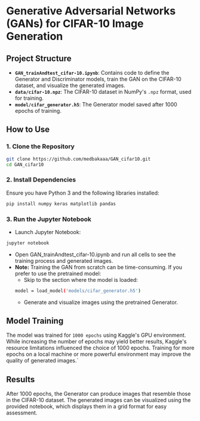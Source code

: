 # Generative Adversarial Networks (GANs) for CIFAR-10 Image Generation

## Project Structure

- **`GAN_trainAndtest_cifar-10.ipynb`**: Contains code to define the Generator and Discriminator models, train the GAN on the CIFAR-10 dataset, and visualize the generated images.
- **`data/cifar-10.npz`**: The CIFAR-10 dataset in NumPy's `.npz` format, used for training.
- **`model/cifar_generator.h5`**: The Generator model saved after 1000 epochs of training.

## How to Use

### 1. Clone the Repository

```bash
git clone https://github.com/medbakaaa/GAN_cifar10.git
cd GAN_cifar10
```

### 2. Install Dependencies
Ensure you have Python 3 and the following libraries installed:

```bash
pip install numpy keras matplotlib pandas
```

### 3. Run the Jupyter Notebook
- Launch Jupyter Notebook:
```bash
jupyter notebook
```
- Open GAN_trainAndtest_cifar-10.ipynb and run all cells to see the training process and generated images.
- **Note:** Training the GAN from scratch can be time-consuming. If you prefer to use the pretrained model:
    - Skip to the section where the model is loaded:
    ```bash
    model = load_model('models/cifar_generator.h5')
    ```
    - Generate and visualize images using the pretrained Generator.

## Model Training

The model was trained for ``1000 epochs`` using Kaggle's GPU environment. While increasing the number of epochs may yield better results, Kaggle's resource limitations influenced the choice of 1000 epochs. Training for more epochs on a local machine or more powerful environment may improve the quality of generated images.`

## Results
After 1000 epochs, the Generator can produce images that resemble those in the CIFAR-10 dataset. The generated images can be visualized using the provided notebook, which displays them in a grid format for easy assessment.